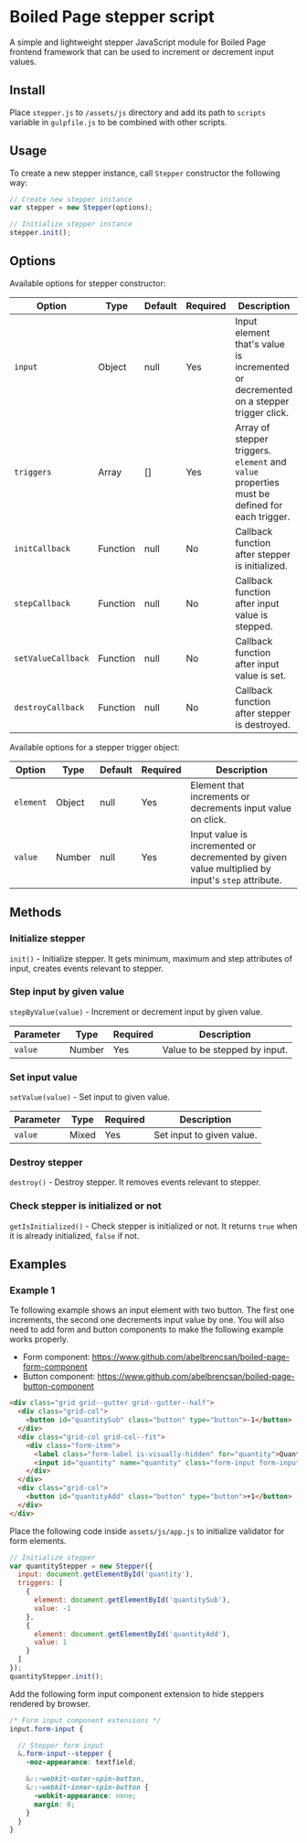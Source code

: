 # Boiled Page stepper script

A simple and lightweight stepper JavaScript module for Boiled Page frontend framework that can be used to increment or decrement input values.

## Install

Place `stepper.js` to `/assets/js` directory and add its path to `scripts` variable in `gulpfile.js` to be combined with other scripts.

## Usage

To create a new stepper instance, call `Stepper` constructor the following way:

```js
// Create new stepper instance
var stepper = new Stepper(options);

// Initialize stepper instance
stepper.init();
```

## Options

Available options for stepper constructor:

Option| Type | Default | Required | Description
------|------|---------|----------|------------
`input` | Object | null | Yes | Input element that's value is incremented or decremented on a stepper trigger click. 
`triggers` | Array | [] | Yes | Array of stepper triggers. `element` and `value` properties must be defined for each trigger.
`initCallback` | Function | null | No | Callback function after stepper is initialized.
`stepCallback` | Function | null | No | Callback function after input value is stepped.
`setValueCallback` | Function | null | No | Callback function after input value is set.
`destroyCallback` | Function | null | No | Callback function after stepper is destroyed.

Available options for a stepper trigger object:

Option| Type | Default | Required | Description
------|------|---------|----------|------------
`element` | Object | null | Yes | Element that increments or decrements input value on click.
`value` | Number | null | Yes | Input value is incremented or decremented by given value multiplied by input's `step` attribute.

## Methods

### Initialize stepper

`init()` - Initialize stepper. It gets minimum, maximum and step attributes of input, creates events relevant to stepper.

### Step input by given value

`stepByValue(value)` - Increment or decrement input by given value.

Parameter | Type | Required | Description
----------|------|----------|------------
`value` | Number | Yes | Value to be stepped by input.

### Set input value

`setValue(value)` - Set input to given value.

Parameter | Type | Required | Description
----------|------|----------|------------
`value` | Mixed | Yes | Set input to given value.

### Destroy stepper

`destroy()` - Destroy stepper. It removes events relevant to stepper.

### Check stepper is initialized or not

`getIsInitialized()` - Check stepper is initialized or not. It returns `true` when it is already initialized, `false` if not.

## Examples

### Example 1

Te following example shows an input element with two button. The first one increments, the second one decrements input value by one. You will also need to add form and button components to make the following example works properly.

-   Form component: <https://www.github.com/abelbrencsan/boiled-page-form-component>
-   Button component: <https://www.github.com/abelbrencsan/boiled-page-button-component>

```html
<div class="grid grid--gutter grid--gutter--half">
  <div class="grid-col">
    <button id="quantitySub" class="button" type="button">-1</button>
  </div>
  <div class="grid-col grid-col--fit">
    <div class="form-item">
      <label class="form-label is-visually-hidden" for="quantity">Quantity</label>
      <input id="quantity" name="quantity" class="form-input form-input--stepper" type="number" />
    </div>
  </div>
  <div class="grid-col">
    <button id="quantityAdd" class="button" type="button">+1</button>
  </div>
</div>
```

Place the following code inside `assets/js/app.js` to initialize validator for form elements.

```js
// Initialize stepper
var quantityStepper = new Stepper({
  input: document.getElementById('quantity'),
  triggers: [
    {
      element: document.getElementById('quantitySub'),
      value: -1
    },
    {
      element: document.getElementById('quantityAdd'),
      value: 1
    }
  ]
});
quantityStepper.init();
```

Add the following form input component extension to hide steppers rendered by browser.

```scss
/* Form input component extensions */
input.form-input {

  // Stepper form input
  &.form-input--stepper {
    -moz-appearance: textfield;

    &::-webkit-outer-spin-button,
    &::-webkit-inner-spin-button {
      -webkit-appearance: none;
      margin: 0;
    }
  }
}
```
